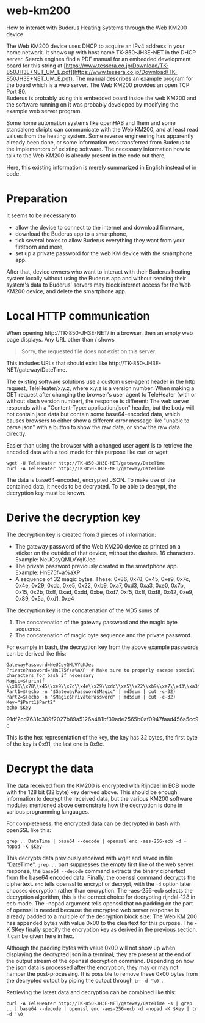 # web-km200
How to interact with Buderus Heating Systems through the Web KM200 device.

The Web KM200 device uses DHCP to acquire an IPv4 address in your home network.
It shows up with host name TK-850-JH3E-NET in the DHCP server. 
Search engines find a PDF manual for an embedded development board for this string at 
[https://www.tessera.co.jp/Download/TK-850JH3E+NET_UM_E.pdf](https://www.tessera.co.jp/Download/TK-850JH3E+NET_UM_E.pdf).
The manual describes an example program for the board which is a web server.
The Web KM200 provides an open TCP Port 80.  
Buderus is probably using this embedded board inside the web KM200 and the software running on it 
was probably developed by modifying the example web server program.

Some home automation systems like openHAB and fhem and some standalone skripts can communicate with the Web KM200, and at least read values from the heating system. Some reverse engineering has apparently already been done, or some information was transferred from Buderus to the implementors of existing software.
The necessary information how to talk to the Web KM200 is already present in the code out there,

Here, this existing information is merely summarized in English instead of in code.

# Preparation

It seems to be necessary to 
* allow the device to connect to the internet and download firmware,
* download the Buderus app to a smartphone, 
* tick several boxes to allow Buderus everything they want from your firstborn and more, 
* set up a private password for the web KM device with the smartphone app.

After that, device owners who want to interact with their Buderus heating system locally without using the Buderus app and without sending their system's data to Buderus' servers may block internet access  for the Web KM200 device, and delete the smartphone app.

# Local HTTP communication
When opening http://TK-850-JH3E-NET/ in a browser, then an empty web page displays. Any URL other than / shows

> Sorry, the requested file does not exist on this server.

This includes URLs that should exist like http://TK-850-JH3E-NET/gateway/DateTime.

The existing software solutions use a custom user-agent header in the http request, 
TeleHeater/x.y.z, 
where x.y.z is a version number.
When making a GET request after changing the browser's user agent to TeleHeater
(with or without slash version number), the response is different: 
The web server responds with a "Content-Type: application/json" header, 
but the body will not contain json data but contain some base64-encoded data, 
which causes browsers to either show a different error message like 
"unable to parse json" with a button to show the raw data, or show the raw data directly.

Easier than using the browser with a changed user agent is to retrieve the encoded data with
a tool made for this purpose like curl or wget:

    wget -U TeleHeater http://TK-850-JH3E-NET/gateway/DateTime
    curl -A TeleHeater http://TK-850-JH3E-NET/gateway/DateTime

The data is base64-encoded, encrypted JSON. To make use of the contained data, it needs to be decrypted.
To be able to decrypt, the decryption key must be known.

# Derive the decryption key
The decryption key is created from 3 pieces of information:
- The gateway password of the Web KM200 device as printed on a sticker on the outside of that device, without the dashes. 16 characters. Example: NeUCsyQMLVYqKJec
- The private password previously created in the smartphone app. Example: HnE75f+a%aXP
- A sequence of 32 magic bytes. These: 
    0x86, 0x78, 0x45, 0xe9, 0x7c, 0x4e, 0x29, 0xdc, 0xe5, 0x22, 0xb9, 0xa7, 0xd3, 0xa3, 0xe0, 0x7b, 0x15, 0x2b, 0xff, 0xad, 0xdd, 0xbe, 0xd7, 0xf5, 0xff, 0xd8, 0x42, 0xe9, 0x89, 0x5a, 0xd1, 0xe4

The decryption key is the concatenation of the MD5 sums of
1. The concatenation of the gateway password and the magic byte sequence.
2. The concatenation of magic byte sequence and the private password.

For example in bash, the decryption key from the above example passwords can be derived like this:

    GatewayPassword=NeUCsyQMLVYqKJec
    PrivatePassword='HnE75f+a%aXP' # Make sure to properly escape special characters for bash if necessary
    Magic=$(printf \\x86\\x78\\x45\\xe9\\x7c\\x4e\\x29\\xdc\\xe5\\x22\\xb9\\xa7\\xd3\\xa3\\xe0\\x7b\\x15\\x2b\\xff\\xad\\xdd\\xbe\\xd7\\xf5\\xff\\xd8\\x42\\xe9\\x89\\x5a\\xd1\\xe4)
    Part1=$(echo -n "$GatewayPassword$Magic" | md5sum | cut -c-32)
    Part2=$(echo -n "$Magic$PrivatePassword" | md5sum | cut -c-32)
    Key="$Part1$Part2"
    echo $Key

91df2cd7631c309f2027b89a5126a481bf39ade2565b0af0947faad456a5cc9c

This is the hex representation of the key, the key has 32 bytes, the first byte of the key is 0x91, the last one is 0x9c.

# Decrypt the data

The data received from the KM200 is encrypted with Rijndael in ECB mode with the 128 bit (32 byte) key derived above.
This should be enough information to decrypt the received data, but the various KM200 software modules mentioned above 
demonstrate how the decryption is done in various programming languages. 

For completeness, the encrypted data can be decrypted in bash with openSSL like this:

    grep .. DateTime | base64 --decode | openssl enc -aes-256-ecb -d -nopad -K $Key

This decrypts data previously received with wget and saved in file "DateTime".  `grep ..` part suppresses the empty first line of the web server response, the `base64 --decode` command extracts the binary ciphertext from the base64 encoded data. 
Finally, the openssl command decrypts the ciphertext. 
`enc` tells openssl to encrypt or decrypt, with the `-d` option later chooses decryption rather than encryption.
The -aes-256-ecb selects the decryption algorithm, this is the correct choice for decrypting rijndal-128 in ecb mode.
The -nopad argument tells openssl that no padding on the part of openssl is needed 
because the encrypted web server response is already padded to a multiple of the decryption block size: The Web KM 200 has appended bytes with value 0x00 to the cleartext for this purpose.
The -K $Key finally specify the encryption key as derived in the previous section, it can be given here in hex.

Although the padding bytes with value 0x00 will not show up when displaying the decrypted json in a terminal, they are present at the end of the output stream of the openssl decryption command. Depending on how the json data is processed after the encryption, they may or may not hamper the post-processing. It is possible to remove these 0x00 bytes from the decrypted output by piping the output through `tr -d '\0'`.

Retrieving the latest data and decryption can be combined like this:

    curl -A TeleHeater http://TK-850-JH3E-NET/gateway/DateTime -s | grep .. | base64 --decode | openssl enc -aes-256-ecb -d -nopad -K $Key | tr -d '\0'
